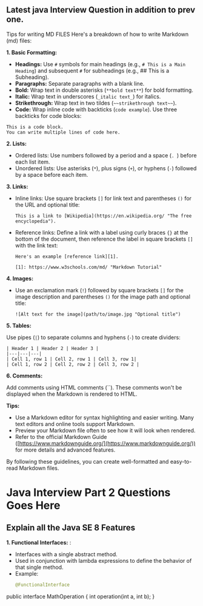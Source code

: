 ## Latest java Interview Question in addition to prev one.

Tips for writing MD FILES
Here's a breakdown of how to write Markdown (md) files:

**1. Basic Formatting:**

- **Headings:** Use `#` symbols for main headings (e.g., `# This is a Main Heading`) and subsequent `#` for subheadings (e.g., ## This is a Subheading).
- **Paragraphs:** Separate paragraphs with a blank line.
- **Bold:** Wrap text in double asterisks (`**bold text**`) for bold formatting.
- **Italic:** Wrap text in underscores (`_italic text_`) for italics.
- **Strikethrough:** Wrap text in two tildes (`~~strikethrough text~~`).
- **Code:** Wrap inline code with backticks (`code example`). Use three backticks for code blocks:

```
This is a code block.
You can write multiple lines of code here.
```

**2. Lists:**

- Ordered lists: Use numbers followed by a period and a space (`. `) before each list item.
- Unordered lists: Use asterisks (`*`), plus signs (`+`), or hyphens (`-`) followed by a space before each item.

**3. Links:**

- Inline links: Use square brackets `[]` for link text and parentheses `()` for the URL and optional title:

  ```
  This is a link to [Wikipedia](https://en.wikipedia.org/ "The free encyclopedia").
  ```

- Reference links: Define a link with a label using curly braces `{}` at the bottom of the document, then reference the label in square brackets `[]` with the link text:

  ```
  Here's an example [reference link][1].

  [1]: https://www.w3schools.com/md/ "Markdown Tutorial"
  ```

**4. Images:**

- Use an exclamation mark (`!`) followed by square brackets `[]` for the image description and parentheses `()` for the image path and optional title:

  ```
  ![Alt text for the image](path/to/image.jpg "Optional title")
  ```

**5. Tables:**

  Use pipes (`|`) to separate columns and hyphens (`-`) to create dividers:

  ```
  | Header 1 | Header 2 | Header 3 |
  |---|---|---|
  | Cell 1, row 1 | Cell 2, row 1 | Cell 3, row 1|
  | Cell 1, row 2 | Cell 2, row 2 | Cell 3, row 2 |
  ```

**6. Comments:**

  Add comments using HTML comments (``). These comments won't be displayed when the Markdown is rendered to HTML.

**Tips:**

- Use a Markdown editor for syntax highlighting and easier writing. Many text editors and online tools support Markdown.
- Preview your Markdown file often to see how it will look when rendered.
- Refer to the official Markdown Guide ([https://www.markdownguide.org/](https://www.markdownguide.org/)) for more details and advanced features.

By following these guidelines, you can create well-formatted and easy-to-read Markdown files.





# Java Interview Part 2 Questions Goes Here

## Explain all the Java SE 8 Features

**1. Functional Interfaces:** : 
- Interfaces with a single abstract method.
- Used in conjunction with lambda expressions to define the behavior of that single method.
- Example:
  ```Java
  @FunctionalInterface
public interface MathOperation {
    int operation(int a, int b);
}
  ```

